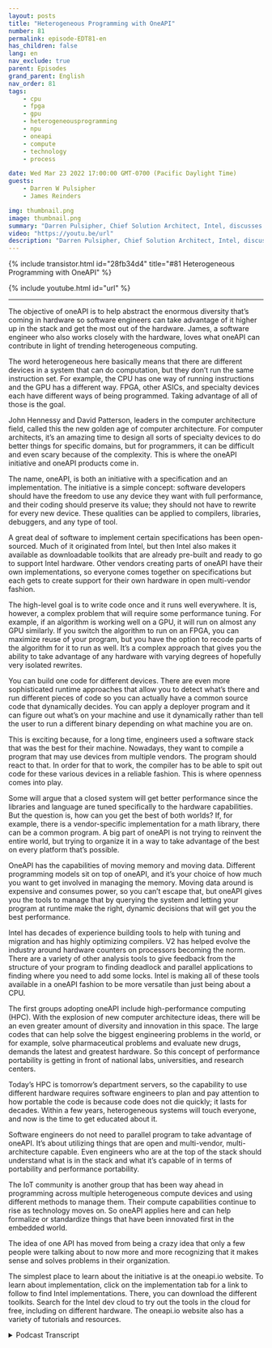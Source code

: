 ```yaml
---
layout: posts
title: "Heterogeneous Programming with OneAPI"
number: 81
permalink: episode-EDT81-en
has_children: false
lang: en
nav_exclude: true
parent: Episodes
grand_parent: English
nav_order: 81
tags:
    - cpu
    - fpga
    - gpu
    - heterogeneousprogramming
    - npu
    - oneapi
    - compute
    - technology
    - process

date: Wed Mar 23 2022 17:00:00 GMT-0700 (Pacific Daylight Time)
guests:
    - Darren W Pulsipher
    - James Reinders

img: thumbnail.png
image: thumbnail.png
summary: "Darren Pulsipher, Chief Solution Architect, Intel, discusses the capabilities and future of OneAPI, a cross-industry, open, standards-based unified programming model that delivers a common developer experience across accelerator architectures, with Intel’s OneAPI Chief Evangelist, James Reinders.  "
video: "https://youtu.be/url"
description: "Darren Pulsipher, Chief Solution Architect, Intel, discusses the capabilities and future of OneAPI, a cross-industry, open, standards-based unified programming model that delivers a common developer experience across accelerator architectures, with Intel’s OneAPI Chief Evangelist, James Reinders.  "
---
```


<div>
{% include transistor.html id="28fb34d4" title="#81 Heterogeneous Programming with OneAPI" %}

{% include youtube.html id="url" %}
</div>

---

The objective of oneAPI is to help abstract the enormous diversity that’s coming in hardware so software engineers can take advantage of it higher up in the stack and get the most out of the hardware. James, a software engineer who also works closely with the hardware, loves what oneAPI can contribute in light of trending heterogeneous computing.

The word heterogeneous here basically means that there are different devices in a system that can do computation, but they don’t run the same instruction set. For example, the CPU has one way of running instructions and the GPU has a different way. FPGA, other ASICs, and specialty devices each have different ways of being programmed. Taking advantage of all of those is the goal.

John Hennessy and David Patterson, leaders in the computer architecture field, called this the new golden age of computer architecture. For computer architects, it’s an amazing time to design all sorts of specialty devices to do better things for specific domains, but for programmers, it can be difficult and even scary because of the complexity. This is where the oneAPI initiative and oneAPI products come in.

The name, oneAPI, is both an initiative with a specification and an implementation. The initiative is a simple concept: software developers should have the freedom to use any device they want with full performance, and their coding should preserve its value; they should not have to rewrite for every new device. These qualities can be applied to compilers, libraries, debuggers, and any type of tool.

A great deal of software to implement certain specifications has been open-sourced. Much of it originated from Intel, but then Intel also makes it available as downloadable toolkits that are already pre-built and ready to go to support Intel hardware. Other vendors creating parts of oneAPI have their own implementations, so everyone comes together on specifications but each gets to create support for their own hardware in open multi-vendor fashion.

The high-level goal is to write code once and it runs well everywhere.  It is, however, a complex problem that will require some performance tuning. For example, if an algorithm is working well on a GPU, it will run on almost any GPU similarly. If you switch the algorithm to run on an FPGA, you can maximize reuse of your program, but you have the option to recode parts of the algorithm for it to run as well. It’s a complex approach that gives you the ability to take advantage of any hardware with varying degrees of hopefully very isolated rewrites.

You can build one code for different devices. There are even more sophisticated runtime approaches that allow you to detect what’s there and run different pieces of code so you can actually have a common source code that dynamically decides. You can apply a deployer program and it can figure out what’s on your machine and use it dynamically rather than tell the user to run a different binary depending on what machine you are on.

This is exciting because, for a long time, engineers used a software stack that was the best for their machine. Nowadays, they want to compile a program that may use devices from multiple vendors. The program should react to that. In order for that to work, the compiler has to be able to spit out code for these various devices in a reliable fashion. This is where openness comes into play.

Some will argue that a closed system will get better performance since the libraries and language are tuned specifically to the hardware capabilities. But the question is, how can you get the best of both worlds? If, for example, there is a vendor-specific implementation for a math library, there can be a common program.  A big part of oneAPI is not trying to reinvent the entire world, but trying to organize it in a way to take advantage of the best on every platform that’s possible.

OneAPI has the capabilities of moving memory and moving data. Different programming models sit on top of oneAPI, and it’s your choice of how much you want to get involved in managing the memory. Moving data around is expensive and consumes power, so you can’t escape that, but oneAPI gives you the tools to manage that by querying the system and letting your program at runtime make the right, dynamic decisions that will get you the best performance.

Intel has decades of experience building tools to help with tuning and migration and has highly optimizing compilers. V2 has helped evolve the industry around hardware counters on processors becoming the norm. There are a variety of other analysis tools to give feedback from the structure of your program to finding deadlock and parallel applications to finding where you need to add some locks. Intel is making all of these tools available in a oneAPI fashion to be more versatile than just being about a CPU.

The first groups adopting oneAPI include high-performance computing (HPC). With the explosion of new computer architecture ideas, there will be an even greater amount of diversity and innovation in this space. The large codes that can help solve the biggest engineering problems in the world, or for example, solve pharmaceutical problems and evaluate new drugs, demands the latest and greatest hardware. So this concept of performance portability is getting in front of national labs, universities, and research centers.

Today’s HPC is tomorrow’s department servers, so the capability to use different hardware requires software engineers to plan and pay attention to how portable the code is because code does not die quickly; it lasts for decades. Within a few years, heterogeneous systems will touch everyone, and now is the time to get educated about it.

Software engineers do not need to parallel program to take advantage of oneAPI. It’s about utilizing things that are open and multi-vendor, multi-architecture capable. Even engineers who are at the top of the stack should understand what is in the stack and what it’s capable of in terms of portability and performance portability.

The IoT community is another group that has been way ahead in programming across multiple heterogeneous compute devices and using different methods to manage them. Their compute capabilities continue to rise as technology moves on. So oneAPI applies here and can help formalize or standardize things that have been innovated first in the embedded world.

The idea of one API has moved from being a crazy idea that only a few people were talking about to now more and more recognizing that it makes sense and solves problems in their organization.

The simplest place to learn about the initiative is at the oneapi.io website. To learn about implementation, click on the implementation tab for a link to follow to find Intel implementations. There, you can download the different toolkits. Search for the Intel dev cloud to try out the tools in the cloud for free, including on different hardware. The oneapi.io website also has a variety of tutorials and resources. 



<details>
<summary> Podcast Transcript </summary>

<p></p>

</details>
